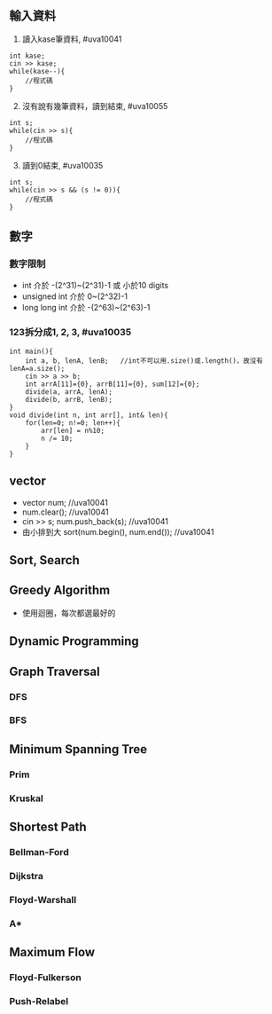 ## 輸入資料
1. 讀入kase筆資料, #uva10041
```
int kase;
cin >> kase;
while(kase--){
    //程式碼
}
```
2. 沒有說有幾筆資料，讀到結束, #uva10055
```
int s;
while(cin >> s){
    //程式碼
}
```
3. 讀到0結束, #uva10035
```
int s;
while(cin >> s && (s != 0)){
    //程式碼
}
```

## 數字
### 數字限制
- int 介於 -(2^31)~(2^31)-1 或 小於10 digits
- unsigned int 介於 0~(2^32)-1
- long long int 介於 -(2^63)~(2^63)-1
### 123拆分成1, 2, 3, #uva10035
```
int main(){
    int a, b, lenA, lenB;   //int不可以用.size()或.length()，故沒有lenA=a.size();
    cin >> a >> b;
    int arrA[11]={0}, arrB[11]={0}, sum[12]={0};
    divide(a, arrA, lenA);
    divide(b, arrB, lenB);
}
void divide(int n, int arr[], int& len){
	for(len=0; n!=0; len++){
		arr[len] = n%10;
		n /= 10;
	}
}
```

## vector
- vector<int> num;              //uva10041
- num.clear();                  //uva10041
- cin >> s; num.push_back(s);   //uva10041
- 由小排到大 sort(num.begin(), num.end());  //uva10041

## Sort, Search

## Greedy Algorithm
- 使用迴圈，每次都選最好的

## Dynamic Programming

## Graph Traversal
### DFS
### BFS

## Minimum Spanning Tree
### Prim
### Kruskal

## Shortest Path
### Bellman-Ford
### Dijkstra
### Floyd-Warshall
### A*

## Maximum Flow
### Floyd-Fulkerson
### Push-Relabel